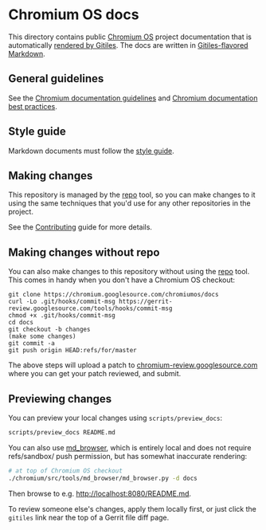 # Chromium OS docs

This directory contains public [Chromium OS] project documentation that is
automatically [rendered by Gitiles]. The docs are written in [Gitiles-flavored
Markdown].

## General guidelines

See the [Chromium documentation guidelines] and [Chromium documentation best
practices].

## Style guide

Markdown documents must follow the [style guide].

## Making changes

This repository is managed by the [repo] tool, so you can make changes to it
using the same techniques that you'd use for any other repositories in the
project.

See the [Contributing] guide for more details.

## Making changes without repo

You can also make changes to this repository without using the [repo] tool. This
comes in handy when you don't have a Chromium OS checkout:

```
git clone https://chromium.googlesource.com/chromiumos/docs
curl -Lo .git/hooks/commit-msg https://gerrit-review.googlesource.com/tools/hooks/commit-msg
chmod +x .git/hooks/commit-msg
cd docs
git checkout -b changes
(make some changes)
git commit -a
git push origin HEAD:refs/for/master
```

The above steps will upload a patch to [chromium-review.googlesource.com] where
you can get your patch reviewed, and submit.

## Previewing changes

You can preview your local changes using `scripts/preview_docs`:

```bash
scripts/preview_docs README.md
```

You can also use [md_browser], which is entirely local and does not require
refs/sandbox/ push permission, but has somewhat inaccurate rendering:

```bash
# at top of Chromium OS checkout
./chromium/src/tools/md_browser/md_browser.py -d docs
```

Then browse to e.g.
[http://localhost:8080/README.md](http://localhost:8080/README.md).

To review someone else's changes, apply them locally first, or just click the
`gitiles` link near the top of a Gerrit file diff page.

[Chromium OS]: https://www.chromium.org/chromium-os
[Contributing]: contributing.md
[rendered by Gitiles]: https://chromium.googlesource.com/chromiumos/docs/+/master/
[Gitiles-flavored Markdown]: https://gerrit.googlesource.com/gitiles/+/master/Documentation/markdown.md
[Chromium documentation guidelines]: https://chromium.googlesource.com/chromium/src/+/master/docs/documentation_guidelines.md
[Chromium documentation best practices]: https://chromium.googlesource.com/chromium/src/+/master/docs/documentation_best_practices.md
[style guide]: https://github.com/google/styleguide/tree/gh-pages/docguide
[repo]: https://source.android.com/source/using-repo
[chromium-review.googlesource.com]: https://chromium-review.googlesource.com/
[md_browser]: https://chromium.googlesource.com/chromium/src/tools/md_browser/+/master/
